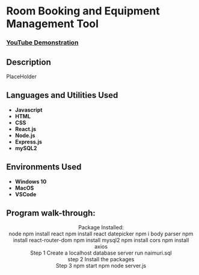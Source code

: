 <h1>Room Booking and Equipment Management Tool</h1>

 ### [YouTube Demonstration](https://)

<h2>Description</h2>
PlaceHolder
<br />


<h2>Languages and Utilities Used</h2>

- <b>Javascript</b> 
- <b>HTML</b>
- <b>CSS</b>
- <b>React.js</b>
- <b>Node.js</b>
- <b>Express.js</b>
- <b>mySQL2</b>

<h2>Environments Used </h2>

- <b>Windows 10</b>
- <b>MacOS</b>
- <b>VSCode</b>

<h2>Program walk-through:</h2>

<p align="center">
Package Installed:
<br/>
node
npm install react
npm install react datepicker
npm i body parser
npm install react-router-dom
npm install mysql2
npm install cors
npm install axios
<br/>
Step 1
Create a localhost database server
run naimuri.sql
<br/>
step 2
Install the packages
<br/>
Step 3
npm start
npm node server.js


<!--
 ```diff
- text in red
+ text in green
! text in orange
# text in gray
@@ text in purple (and bold)@@
```
--!>
